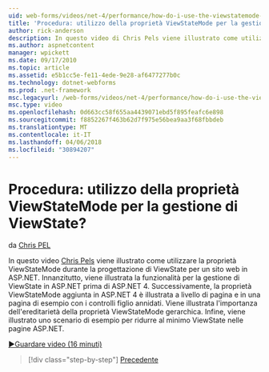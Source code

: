 ```yaml
---
uid: web-forms/videos/net-4/performance/how-do-i-use-the-viewstatemode-property-for-managing-viewstate
title: 'Procedura: utilizzo della proprietà ViewStateMode per la gestione di ViewState? | Microsoft Docs'
author: rick-anderson
description: In questo video di Chris Pels viene illustrato come utilizzare la proprietà ViewStateMode durante la progettazione di ViewState per un sito web in ASP.NET.
ms.author: aspnetcontent
manager: wpickett
ms.date: 09/17/2010
ms.topic: article
ms.assetid: e5b1cc5e-fe11-4ede-9e28-af6477277b0c
ms.technology: dotnet-webforms
ms.prod: .net-framework
msc.legacyurl: /web-forms/videos/net-4/performance/how-do-i-use-the-viewstatemode-property-for-managing-viewstate
msc.type: video
ms.openlocfilehash: 0d663cc58f655aa4439071ebd5f895feafc6e898
ms.sourcegitcommit: f8852267f463b62d7f975e56bea9aa3f68fbbdeb
ms.translationtype: MT
ms.contentlocale: it-IT
ms.lasthandoff: 04/06/2018
ms.locfileid: "30894207"
---
```

<a name="how-do-i-use-the-viewstatemode-property-for-managing-viewstate"></a>Procedura: utilizzo della proprietà ViewStateMode per la gestione di ViewState?
====================
da [Chris PEL](https://twitter.com/chrispels)

In questo video [Chris Pels](http://www.idevtech.com) viene illustrato come utilizzare la proprietà ViewStateMode durante la progettazione di ViewState per un sito web in ASP.NET. Innanzitutto, viene illustrata la funzionalità per la gestione di ViewState in ASP.NET prima di ASP.NET 4. Successivamente, la proprietà ViewStateMode aggiunta in ASP.NET 4 è illustrata a livello di pagina e in una pagina di esempio con i controlli figlio annidati. Viene illustrata l'importanza dell'ereditarietà della proprietà ViewStateMode gerarchica. Infine, viene illustrato uno scenario di esempio per ridurre al minimo ViewState nelle pagine ASP.NET.

[&#9654;Guardare video (16 minuti)](https://channel9.msdn.com/Blogs/ASP-NET-Site-Videos/how-do-i-use-the-viewstatemode-property-for-managing-viewstate)

> [!div class="step-by-step"]
> [Precedente](aspnet-4-quick-hit-easy-state-compression.md)
